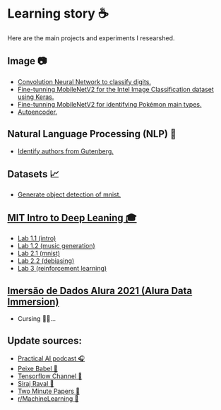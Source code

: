 # Learning story ☕
Here are the main projects and experiments I researshed.

## Image 📷
 - [Convolution Neural Network to classify digits.](https://www.kaggle.com/lpugens/digit-recognizer)
 - [Fine-tunning MobileNetV2 for the Intel Image Classification dataset using Keras.](https://www.kaggle.com/lpugens/intel-image-classification?scriptVersionId=38561906)
 - [Fine-tunning MobileNetV2 for identifying Pokémon main types.](https://www.kaggle.com/lpugens/pokemon-type-classification)
 - [Autoencoder.](https://colab.research.google.com/drive/1wJAayv5JVMxffRCZKUkGVfpY8yMzv3gH?usp=sharing)
 
## Natural Language Processing (NLP) 📝
 - [Identify authors from Gutenberg.](https://colab.research.google.com/drive/17_NJ5BKurkabUasSLDnGDbdfYxvC1mXp?usp=sharing)

## Datasets 📈
 - [Generate object detection of mnist.](https://colab.research.google.com/drive/1vRiGR-KS5kyiXWVMYDPAYVAbC67NxN_m?usp=sharing)

## [MIT Intro to Deep Leaning 🎓](http://introtodeeplearning.com/)
 - [Lab 1.1 (intro)](https://github.com/LPugens/Learning/blob/master/MIT%20Introduction%20to%20Deep%20Learning/lab1/Part1_TensorFlow.ipynb)
 - [Lab 1.2 (music generation)](https://github.com/LPugens/Learning/blob/master/MIT%20Introduction%20to%20Deep%20Learning/lab1/Part2_Music_Generation.ipynb)
 - [Lab 2.1 (mnist)](https://github.com/LPugens/Learning/blob/master/MIT%20Introduction%20to%20Deep%20Learning/lab2/Part1_MNIST.ipynb)
 - [Lab 2.2 (debiasing)](https://github.com/LPugens/Learning/blob/master/MIT%20Introduction%20to%20Deep%20Learning/lab2/Part2_Debiasing.ipynb)
 - [Lab 3 (reinforcement learning)](https://github.com/LPugens/Learning/blob/master/MIT%20Introduction%20to%20Deep%20Learning/lab3/RL.ipynb)

## [Imersão de Dados Alura 2021 (Alura Data Immersion)](https://www.alura.com.br/imersao-dados)
 - Cursing 👨‍💻...

## Update sources:
 - [Practical AI podcast 🎧](https://changelog.com/practicalai/)
 - [Peixe Babel 🎥](https://www.youtube.com/c/PeixeBabel)
 - [Tensorflow Channel 🎥](https://www.youtube.com/channel/UC0rqucBdTuFTjJiefW5t-IQ)
 - [Siraj Raval 🎥](https://www.youtube.com/c/SirajRaval/videos)
 - [Two Minute Papers 🎥](https://www.youtube.com/user/keeroyz)
 - [r/MachineLearning 📰](https://www.reddit.com/r/MachineLearning/)
